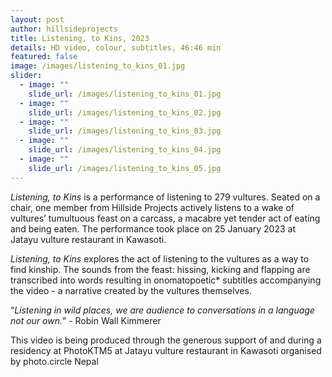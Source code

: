 ```yaml
---
layout: post
author: hillsideprojects
title: Listening, to Kins, 2023
details: HD video, colour, subtitles, 46:46 min
featured: false
image: /images/listening_to_kins_01.jpg
slider:
  - image: ""
    slide_url: /images/listening_to_kins_01.jpg
  - image: ""
    slide_url: /images/listening_to_kins_02.jpg
  - image: ""
    slide_url: /images/listening_to_kins_03.jpg
  - image: ""
    slide_url: /images/listening_to_kins_04.jpg
  - image: ""
    slide_url: /images/listening_to_kins_05.jpg
---
```

*Listening, to Kins* is a performance of listening to 279 vultures. Seated on a chair, one
member from Hillside Projects actively listens to a wake of vultures’ tumultuous feast on a
carcass, a macabre yet tender act of eating and being eaten. The performance took place on
25 January 2023 at Jatayu vulture restaurant in Kawasoti.


*Listening, to Kins* explores the act of listening to the vultures as a way to find kinship. The
sounds from the feast: hissing, kicking and flapping are transcribed into words resulting in
onomatopoetic* subtitles accompanying the video - a narrative created by the vultures
themselves.


“*Listening in wild places, we are audience to conversations in a language not our own.*” -
Robin Wall Kimmerer

T﻿his video is being produced through the generous support of and during a residency at PhotoKTM5 at Jatayu vulture restaurant in Kawasoti organised by photo.circle Nepal